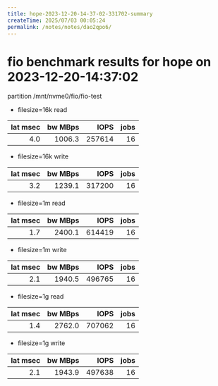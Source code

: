 ```yaml
---
title: hope-2023-12-20-14-37-02-331702-summary
createTime: 2025/07/03 00:05:24
permalink: /notes/notes/dao2qpo6/
---
```

# fio benchmark results for hope on 2023-12-20-14:37:02

partition /mnt/nvme0/fio/fio-test


*  filesize=16k read

| lat msec | bw MBps |   IOPS   | jobs |
| -------: | ------: | -------: | ---: |
|     4.0  |  1006.3 |   257614 |   16 |

*  filesize=16k write

| lat msec | bw MBps |   IOPS   | jobs |
| -------: | ------: | -------: | ---: |
|     3.2  |  1239.1 |   317200 |   16 |



*  filesize=1m read

| lat msec | bw MBps |   IOPS   | jobs |
| -------: | ------: | -------: | ---: |
|     1.7  |  2400.1 |   614419 |   16 |

*  filesize=1m write

| lat msec | bw MBps |   IOPS   | jobs |
| -------: | ------: | -------: | ---: |
|     2.1  |  1940.5 |   496765 |   16 |



*  filesize=1g read

| lat msec | bw MBps |   IOPS   | jobs |
| -------: | ------: | -------: | ---: |
|     1.4  |  2762.0 |   707062 |   16 |

*  filesize=1g write

| lat msec | bw MBps |   IOPS   | jobs |
| -------: | ------: | -------: | ---: |
|     2.1  |  1943.9 |   497638 |   16 |
